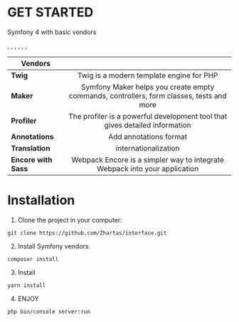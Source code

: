 # GET STARTED

Symfony 4 with basic vendors

,
,
,
,
,
,


| Vendors   |           |   
|----------|:-------------:|
|**Twig**|Twig is a modern template engine for PHP|
|**Maker**|Symfony Maker helps you create empty commands, controllers, form classes, tests and more  |
|**Profiler**|The profiler is a powerful development tool that gives detailed information |
|**Annotations**| Add annotations format |
|**Translation**| internationalization |
|**Encore with Sass**| Webpack Encore is a simpler way to integrate Webpack into your application |

# Installation

1. Clone the project in your computer:

``git clone https://github.com/Zhartas/interface.git``


2. Install Symfony vendors

``composer install``

3. Install 

``yarn install``

4. ENJOY 

``php bin/console server:run``